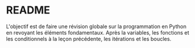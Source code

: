 # README

L'objectif est de faire une révision globale sur la programmation en Python en revoyant les éléments fondamentaux. Après la variables, les fonctions et les conditionnels à la leçon précédente, les itérations et les boucles.

